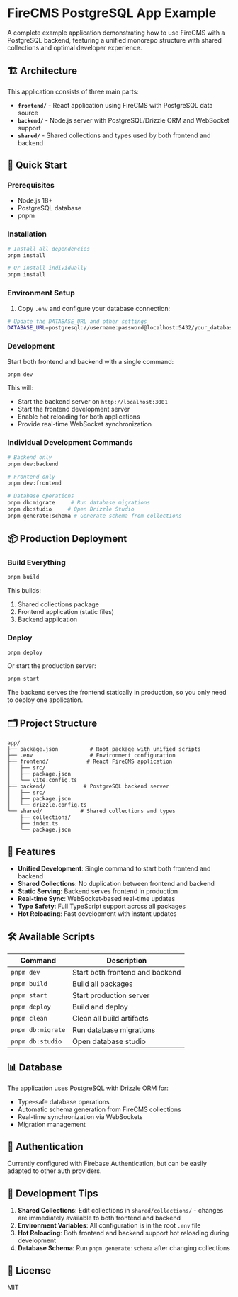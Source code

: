 # FireCMS PostgreSQL App Example

A complete example application demonstrating how to use FireCMS with a PostgreSQL backend, featuring a unified monorepo structure with shared collections and optimal developer experience.

## 🏗️ Architecture

This application consists of three main parts:

- **`frontend/`** - React application using FireCMS with PostgreSQL data source
- **`backend/`** - Node.js server with PostgreSQL/Drizzle ORM and WebSocket support
- **`shared/`** - Shared collections and types used by both frontend and backend

## 🚀 Quick Start

### Prerequisites

- Node.js 18+ 
- PostgreSQL database
- pnpm

### Installation

```bash
# Install all dependencies
pnpm install

# Or install individually
pnpm install
```

### Environment Setup

1. Copy `.env` and configure your database connection:
```bash
# Update the DATABASE_URL and other settings
DATABASE_URL=postgresql://username:password@localhost:5432/your_database
```

### Development

Start both frontend and backend with a single command:

```bash
pnpm dev
```

This will:
- Start the backend server on `http://localhost:3001`
- Start the frontend development server
- Enable hot reloading for both applications
- Provide real-time WebSocket synchronization

### Individual Development Commands

```bash
# Backend only
pnpm dev:backend

# Frontend only  
pnpm dev:frontend

# Database operations
pnpm db:migrate     # Run database migrations
pnpm db:studio     # Open Drizzle Studio
pnpm generate:schema # Generate schema from collections
```

## 📦 Production Deployment

### Build Everything

```bash
pnpm build
```

This builds:
1. Shared collections package
2. Frontend application (static files)
3. Backend application

### Deploy

```bash
pnpm deploy
```

Or start the production server:

```bash
pnpm start
```

The backend serves the frontend statically in production, so you only need to deploy one application.

## 🗂️ Project Structure

```
app/
├── package.json          # Root package with unified scripts
├── .env                  # Environment configuration
├── frontend/            # React FireCMS application
│   ├── src/
│   ├── package.json
│   └── vite.config.ts
├── backend/            # PostgreSQL backend server
│   ├── src/
│   ├── package.json
│   └── drizzle.config.ts
└── shared/            # Shared collections and types
    ├── collections/
    ├── index.ts
    └── package.json
```

## 🔧 Features

- **Unified Development**: Single command to start both frontend and backend
- **Shared Collections**: No duplication between frontend and backend
- **Static Serving**: Backend serves frontend in production
- **Real-time Sync**: WebSocket-based real-time updates
- **Type Safety**: Full TypeScript support across all packages
- **Hot Reloading**: Fast development with instant updates

## 🛠️ Available Scripts

| Command | Description |
|---------|-------------|
| `pnpm dev` | Start both frontend and backend |
| `pnpm build` | Build all packages |
| `pnpm start` | Start production server |
| `pnpm deploy` | Build and deploy |
| `pnpm clean` | Clean all build artifacts |
| `pnpm db:migrate` | Run database migrations |
| `pnpm db:studio` | Open database studio |

## 📊 Database

The application uses PostgreSQL with Drizzle ORM for:
- Type-safe database operations
- Automatic schema generation from FireCMS collections
- Real-time synchronization via WebSockets
- Migration management

## 🔐 Authentication

Currently configured with Firebase Authentication, but can be easily adapted to other auth providers.

## 🎯 Development Tips

1. **Shared Collections**: Edit collections in `shared/collections/` - changes are immediately available to both frontend and backend
2. **Environment Variables**: All configuration is in the root `.env` file
3. **Hot Reloading**: Both frontend and backend support hot reloading during development
4. **Database Schema**: Run `pnpm generate:schema` after changing collections

## 📝 License

MIT
